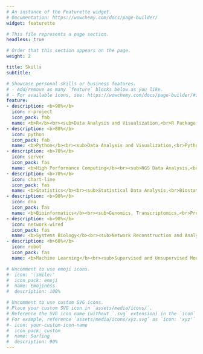 ```yaml
---
# An instance of the Featurette widget.
# Documentation: https://wowchemy.com/docs/page-builder/
widget: featurette

# This file represents a page section.
headless: true

# Order that this section appears on the page.
weight: 2

title: Skills
subtitle:

# Showcase personal skills or business features.
# - Add/remove as many `feature` blocks below as you like.
# - For available icons, see: https://wowchemy.com/docs/page-builder/#icons
feature:
- description: <b>90%</b>
  icon: r-project
  icon_pack: fab
  name: <b>R</b><br><sub>Data Analysis and Visualization,<br>R Package and Shiny App Development</sub>
- description: <b>80%</b>
  icon: python
  icon_pack: fab
  name: <b>Python</b><br><sub>Data Analysis and Visualization,<br>Python Package Development</sub>
- description: <b>70%</b>
  icon: server
  icon_pack: fas
  name: <b>High Performance Computing</b><br><sub>NGS Data Analysis,<br>Bash and Shell Scripting</sub>
- description: <b>70%</b>
  icon: chart-line
  icon_pack: fas
  name: <b>Statistics</b><br><sub>Statistical Data Analysis,<br>Biostatistical Modeling</sub>
- description: <b>90%</b>
  icon: dna
  icon_pack: fas
  name: <b>Bioinformatics</b><br><sub>Genomics, Transcriptomics,<br>Proteomics, Multi-omics</sub>
- description: <b>90%</b>
  icon: network-wired
  icon_pack: fas
  name: <b>Systems Biology</b><br><sub>Network Reconstruction and Analysis,<br>Graph-based Model Development</sub>
- description: <b>60%</b>
  icon: robot
  icon_pack: fas
  name: <b>Machine Learning</b><br><sub>Supervised and Unsupervised Models,<br>Classical and Modern Models</sub>

# Uncomment to use emoji icons.
#- icon: ':smile:'
#  icon_pack: emoji
#  name: Emojiness
#  description: 100% 

# Uncomment to use custom SVG icons.
# Place your custom SVG icon in `assets/media/icons/`.
# Reference the SVG icon name (without `.svg` extension) in the `icon` field.
# For example, reference `assets/media/icons/xyz.svg` as `icon: 'xyz'`
#- icon: your-custom-icon-name
#  icon_pack: custom
#  name: Surfing
#  description: 90%
---
```

